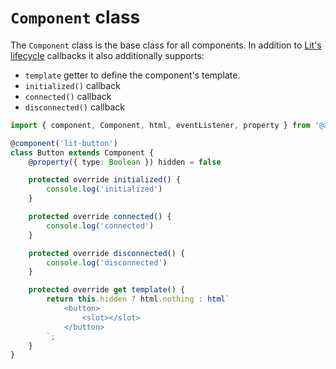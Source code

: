 # `Component` class

The `Component` class is the base class for all components. In addition to [Lit's lifecycle](https://lit.dev/docs/components/lifecycle/) callbacks it also additionally supports:
- `template` getter to define the component's template.
- `initialized()` callback
- `connected()` callback
- `disconnected()` callback

```ts
import { component, Component, html, eventListener, property } from '@a11d/lit'

@component('lit-button')
class Button extends Component {
	@property({ type: Boolean }) hidden = false

	protected override initialized() {
		console.log('initialized')
	}

	protected override connected() {
		console.log('connected')
	}

	protected override disconnected() {
		console.log('disconnected')
	}

	protected override get template() {
		return this.hidden ? html.nothing : html`
			<button>
				<slot></slot>
			</button>
		`;
	}
}
```